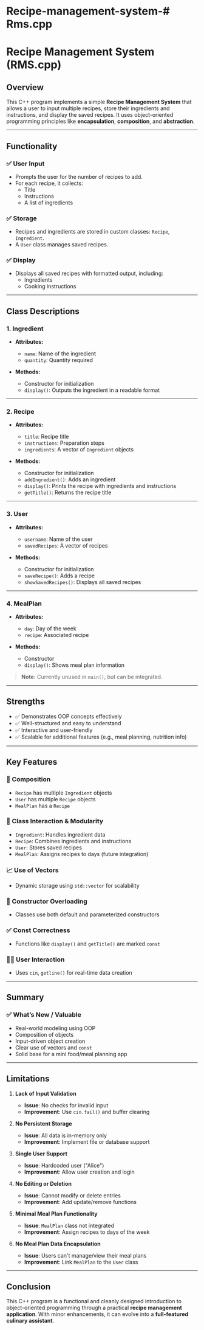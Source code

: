 # Recipe-management-system-# Rms.cpp
# Recipe Management System (RMS.cpp)

## Overview

This C++ program implements a simple **Recipe Management System** that allows a user to input multiple recipes, store their ingredients and instructions, and display the saved recipes. It uses object-oriented programming principles like **encapsulation**, **composition**, and **abstraction**.

---

## Functionality

### ✅ User Input
- Prompts the user for the number of recipes to add.
- For each recipe, it collects:
  - Title
  - Instructions
  - A list of ingredients

### ✅ Storage
- Recipes and ingredients are stored in custom classes: `Recipe`, `Ingredient`.
- A `User` class manages saved recipes.

### ✅ Display
- Displays all saved recipes with formatted output, including:
  - Ingredients
  - Cooking instructions

---

## Class Descriptions

### 1. Ingredient

- **Attributes:**
  - `name`: Name of the ingredient
  - `quantity`: Quantity required

- **Methods:**
  - Constructor for initialization
  - `display()`: Outputs the ingredient in a readable format

---

### 2. Recipe

- **Attributes:**
  - `title`: Recipe title
  - `instructions`: Preparation steps
  - `ingredients`: A vector of `Ingredient` objects

- **Methods:**
  - Constructor for initialization
  - `addIngredient()`: Adds an ingredient
  - `display()`: Prints the recipe with ingredients and instructions
  - `getTitle()`: Returns the recipe title

---

### 3. User

- **Attributes:**
  - `username`: Name of the user
  - `savedRecipes`: A vector of recipes

- **Methods:**
  - Constructor for initialization
  - `saveRecipe()`: Adds a recipe
  - `showSavedRecipes()`: Displays all saved recipes

---

### 4. MealPlan

- **Attributes:**
  - `day`: Day of the week
  - `recipe`: Associated recipe

- **Methods:**
  - Constructor
  - `display()`: Shows meal plan information

> **Note:** Currently unused in `main()`, but can be integrated.

---

## Strengths

- ✅ Demonstrates OOP concepts effectively
- ✅ Well-structured and easy to understand
- ✅ Interactive and user-friendly
- ✅ Scalable for additional features (e.g., meal planning, nutrition info)

---




## Key Features

### 🧱 Composition
- `Recipe` has multiple `Ingredient` objects  
- `User` has multiple `Recipe` objects  
- `MealPlan` has a `Recipe`

### 🧩 Class Interaction & Modularity
- `Ingredient`: Handles ingredient data  
- `Recipe`: Combines ingredients and instructions  
- `User`: Stores saved recipes  
- `MealPlan`: Assigns recipes to days (future integration)

### 📈 Use of Vectors
- Dynamic storage using `std::vector` for scalability

### 🔄 Constructor Overloading
- Classes use both default and parameterized constructors

### ✅ Const Correctness
- Functions like `display()` and `getTitle()` are marked `const`

### 👨‍🍳 User Interaction
- Uses `cin`, `getline()` for real-time data creation

---

## Summary

### ✅ What’s New / Valuable
- Real-world modeling using OOP
- Composition of objects
- Input-driven object creation
- Clear use of vectors and `const`
- Solid base for a mini food/meal planning app

---

## Limitations

1. **Lack of Input Validation**  
   - **Issue**: No checks for invalid input  
   - **Improvement**: Use `cin.fail()` and buffer clearing

2. **No Persistent Storage**  
   - **Issue**: All data is in-memory only  
   - **Improvement**: Implement file or database support

3. **Single User Support**  
   - **Issue**: Hardcoded user ("Alice")  
   - **Improvement**: Allow user creation and login

4. **No Editing or Deletion**  
   - **Issue**: Cannot modify or delete entries  
   - **Improvement**: Add update/remove functions

5. **Minimal Meal Plan Functionality**  
   - **Issue**: `MealPlan` class not integrated  
   - **Improvement**: Assign recipes to days of the week

6. **No Meal Plan Data Encapsulation**  
   - **Issue**: Users can't manage/view their meal plans  
   - **Improvement**: Link `MealPlan` to the `User` class

---

## Conclusion

This C++ program is a functional and cleanly designed introduction to object-oriented programming through a practical **recipe management application**. With minor enhancements, it can evolve into a **full-featured culinary assistant**.
